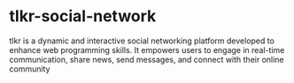# tlkr-social-network
tlkr is a dynamic and interactive social networking platform developed to enhance web programming skills. It empowers users to engage in real-time communication, share news, send messages, and connect with their online community

